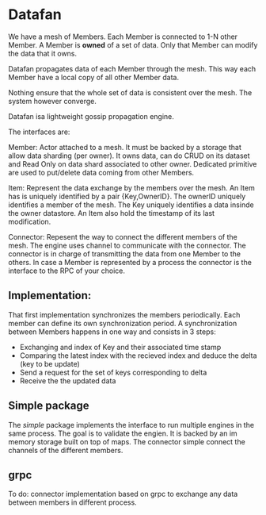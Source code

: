 # Datafan

We have a mesh of Members. Each Member is connected to 1-N other Member.
A Member is **owned** of a set of data. Only that Member can modify the data that it owns.

Datafan propagates data of each Member through the mesh. This way each Member have a local copy of all other Member data.

Nothing ensure that the whole set of data is consistent over the mesh. The system however converge.

Datafan isa lightweight gossip propagation engine.

The interfaces are:

Member: Actor attached to a mesh. It must be backed by a storage that allow data sharding (per owner). It owns data, can do CRUD on its dataset and Read Only on data shard associated to other owner. Dedicated primitive are used to put/delete data coming from other Members.

Item: Represent the data exchange by the members over the mesh. An Item has is uniquely identified by a pair {Key,OwnerID}. The ownerID uniquely identifies a member of the mesh. The Key uniquely identifies a data insinde the owner datastore. An Item also hold the timestamp of its last modification.

Connector: Repesent the way to connect the different members of the mesh. The engine uses channel to communicate with the connector. The connector is in charge of transmitting the data from one Member to the others. In case a Member is represented by a process the connector is the interface to the RPC of your choice.

## Implementation:
That first implementation synchronizes the members periodically. Each member can define its own synchronization period.
A synchronization between Members happens in  one way and consists in 3 steps:
- Exchanging and index of Key and their associated time stamp
- Comparing the latest index with the recieved index and deduce the delta (key to be update)
- Send a request for the set of keys corresponding to delta
- Receive the the updated data

## Simple package
The *simple* package implements the interface to run multiple engines in the same process. The goal is to validate the engien. It is backed by an im memory storage built on top of maps. The connector simple connect the channels of the different members.

## grpc
To do: connector implementation based on grpc to exchange any data between members in different process.